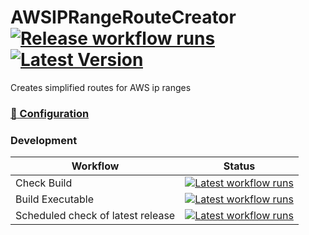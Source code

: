 # AWSIPRangeRouteCreator [![Release workflow runs](https://img.shields.io/github/workflow/status/litetex/AWSIPRangeRouteCreator/Release)](https://github.com/litetex/AWSIPRangeRouteCreator/actions?query=workflow%3A%22Release%22) [![Latest Version](https://img.shields.io/github/v/release/litetex/AWSIPRangeRouteCreator)](https://github.com/litetex/AWSIPRangeRouteCreator/releases)
Creates simplified routes for AWS ip ranges

### [:wrench: Configuration](docs/Configuration.md)

### Development
| Workflow | Status |
| --- | --- |
| Check Build | [![Latest workflow runs](https://img.shields.io/github/workflow/status/litetex/AWSIPRangeRouteCreator/Check%20Build/develop)](https://github.com/litetex/AWSIPRangeRouteCreator/actions?query=workflow%3A%22Check+Build%22+branch%3Adevelop) |
| Build Executable | [![Latest workflow runs](https://img.shields.io/github/workflow/status/litetex/AWSIPRangeRouteCreator/Build%20Executable/develop)](https://github.com/litetex/AWSIPRangeRouteCreator/actions?query=workflow%3A%22Build+Executable%22+branch%3Adevelop) |
| Scheduled check of latest release | [![Latest workflow runs](https://img.shields.io/github/workflow/status/litetex/AWSIPRangeRouteCreator/Check%20Integration)](https://github.com/litetex/AWSIPRangeRouteCreator/actions?query=workflow%3A%22Check+Integration%22) |
